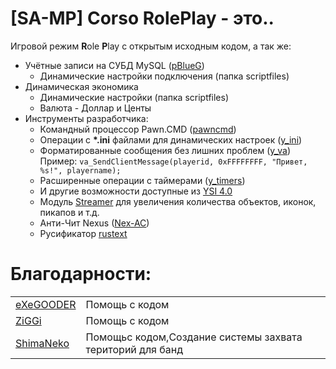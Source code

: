 # [SA-MP] Corso RolePlay - это..
Игровой режим **R**ole **P**lay с открытым исходным кодом, а так же:

* Учётные записи на СУБД MySQL ([pBlueG](https://github.com/pBlueG/SA-MP-MySQL))
	* Динамические настройки подключения (папка scriptfiles)
* Динамическая экономика
  * Динамические настройки (папка scriptfiles)
  * Валюта - Доллар и Центы
* Инструменты разработчика:
	* Командный процессор Pawn.CMD ([pawncmd](https://github.com/urShadow/Pawn.CMD))
	* Операции с __*.ini__ файлами для динамических настроек ([y_ini](https://github.com/Misiur/YSI-Includes))
	* Форматированные сообщения без лишних проблем ([y_va](https://github.com/Misiur/YSI-Includes))<br/>Пример: `va_SendClientMessage(playerid, 0xFFFFFFFF, "Привет, %s!", playername);`
	* Расширенные операции с таймерами ([y_timers](https://github.com/Misiur/YSI-Includes))
	* И другие возможности доступные из [YSI 4.0](https://github.com/Misiur/YSI-Includes)
	* Модуль [Streamer](https://github.com/samp-incognito/samp-streamer-plugin) для увеличения количества объектов, иконок, пикапов и т.д.
	* Анти-Чит Nexus ([Nex-AC](https://github.com/NexiusTailer/Nex-AC))
	* Русификатор [rustext](https://github.com/ziggi/rustext)

# Благодарности:
|  |  |
| ------ | ------ |
| [eXeGOODER](https://github.com/eXeGOODER) | Помощь с кодом |
| [ZiGGi](https://github.com/ziggi) | Помощь с кодом |
| [ShimaNeko](https://github.com/ShimaNeko) | Помощьс кодом,Создание системы захвата територий для банд |
